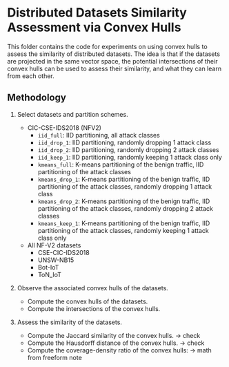# Distributed Datasets Similarity Assessment via Convex Hulls

This folder contains the code for experiments on using convex hulls to assess the similarity of distributed datasets.
The idea is that if the datasets are projected in the same vector space, the potential intersections of their convex hulls can be used to assess their similarity, and what they can learn from each other.

## Methodology

1. Select datasets and partition schemes.
   - CIC-CSE-IDS2018 (NFV2)
     - `iid_full`: IID partitioning, all attack classes
     - `iid_drop_1`: IID partitioning, randomly dropping 1 attack class
     - `iid_drop_2`: IID partitioning, randomly dropping 2 attack classes
     - `iid_keep_1`: IID partitioning, randomly keeping 1 attack class only
     - `kmeans_full`: K-means partitioning of the benign traffic, IID partitioning of the attack classes
     - `kmeans_drop_1`: K-means partitioning of the benign traffic, IID partitioning of the attack classes, randomly dropping 1 attack class
     - `kmeans_drop_2`: K-means partitioning of the benign traffic, IID partitioning of the attack classes, randomly dropping 2 attack classes
     - `kmeans_keep_1`: K-means partitioning of the benign traffic, IID partitioning of the attack classes, randomly keeping 1 attack class only
   - All NF-V2 datasets
     - CSE-CIC-IDS2018
     - UNSW-NB15
     - Bot-IoT
     - ToN_IoT

2. Observe the associated convex hulls of the datasets.
   - Compute the convex hulls of the datasets.
   - Compute the intersections of the convex hulls.

3. Assess the similarity of the datasets.
    - Compute the Jaccard similarity of the convex hulls. -> check
    - Compute the Hausdorff distance of the convex hulls. -> check
    - Compute the coverage-density ratio of the convex hulls: -> math from freeform note

